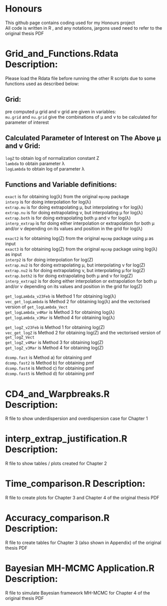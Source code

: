 # Honours
This github page contains coding used for my Honours project <br />
All code is written in R , and any notations, jargons used need to refer to the original thesis PDF

# Grid_and_Functions.Rdata Description:  <br />
Please load the Rdata file before running the other R scripts due to some functions used as described below:

## Grid: <br />
pre computed μ grid and ν grid are given in variables: <br />
`mu.grid` and `nu.grid` give the combinations of μ and ν to be calculated for parameter of interest <br />

## Calculated Parameter of Interest on The Above μ and ν Grid: <br />
`logZ` to obtain log of normalization constant Z <br />
`lambda` to obtain parameter λ <br />
`logLambda` to obtain log of parameter λ <br />
<!---
`compvar` to obtain variance of X <br />
`compvarlogfactorialy` to obtain variance of log(X!) <br />
`compmeanlogfactorialy` to obtain mean of log(X!) <br />
`compmeanylogfactorialy` to obtain mean of X log(X!) <br />
--->
## Functions and Variable definitions:
 `exact` is for obtaining log(λ) from the original `mpcmp` package <br />
 `interp` is for doing interpolation for log(λ) <br />
 `extrap.mu` is for doing extrapolating μ, but interpolating ν for log(λ) <br />
 `extrap.nu` is for doing extrapolating ν, but interpolating μ for log(λ) <br />
 `extrap.both` is for doing extrapolating both μ and ν for log(λ) <br />
 `interp_extrap` is for doing either interpolation or extrapolation for both μ and/or ν depending on its values and position in the grid for log(λ) <br />

 `exact2` is for obtaining log(Z) from the original `mpcmp` package using μ as input <br />
 `exact3` is for obtaining log(Z) from the original `mpcmp` package using log(λ) as input <br />
 `interp2` is for doing interpolation for log(Z) <br />
 `extrap.mu2` is for doing extrapolating μ, but interpolating ν for log(Z) <br />
 `extrap.nu2` is for doing extrapolating ν, but interpolating μ for log(Z) <br />
 `extrap.both2` is for doing extrapolating both μ and ν for log(Z) <br />
 `interp_extrap2` is for doing either interpolation or extrapolation for both μ and/or ν depending on its values and position in the grid for log(Z) <br />


 `get_logLambda_v23Feb` is Method 1 for obtaining log(λ) <br />
 `vec_get_logLambda` is Method 2 for obtaining log(λ) and the vectorised version of `get_logLambda_Vect` <br />
 `get_logLambda_v4Mar` is Method 3 for obtaining log(λ) <br />
 `get_logLambda_v3Mar` is Method 4 for obtaining log(λ) <br />

 `get_logZ_v23Feb` is Method 1 for obtaining log(Z) <br />
 `vec_get_logZ` is Method 2 for obtaining log(Z) and the vectorised version of `get_logZ_Vect`  <br />
 `get_logZ_v4Mar` is Method 3 for obtaining log(Z) <br />
 `get_logZ_v3Mar` is Method 4 for obtaining log(Z) <br />

 `dcomp.fast` is Method a) for obtaining pmf <br />
 `dcomp.fast2` is Method b) for obtaining pmf <br />
 `dcomp.fast4` is Method c) for obtaining pmf <br />
 `dcomp.fast5` is Method d) for obtaining pmf <br />

# CD4_and_Warpbreaks.R Description:
R file to show underdispersion and overdispersion case for Chapter 1

# interp_extrap_justification.R Description:
R file to show tables / plots created for Chapter 2

# Time_comparison.R Description:
R file to create plots for Chapter 3 and Chapter 4 of the original thesis PDF

# Accuracy_comparison.R Description:
R file to create tables for Chapter 3 (also shown in Appendix) of the original thesis PDF

# Bayesian MH-MCMC Application.R Description:
R file to simulate Bayesian framework MH-MCMC for Chapter 4 of the original thesis PDF
